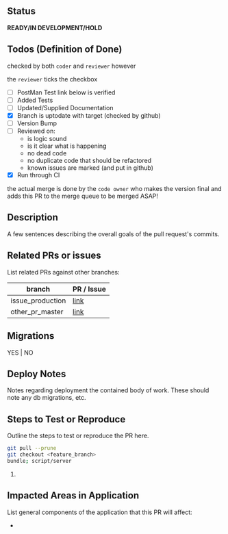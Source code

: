 ## Status
**READY/IN DEVELOPMENT/HOLD**

## Todos (Definition of Done)
checked by both `coder` and `reviewer` however 

the `reviewer` ticks the checkbox
- [ ] PostMan Test link below is verified
- [ ] Added Tests
- [ ] Updated/Supplied Documentation
- [x] Branch is uptodate with target (checked by github)
- [ ] Version Bump
- [ ] Reviewed on:
  - is logic sound
  - is it clear what is happening
  - no dead code
  - no duplicate code that should be refactored
  - known issues are marked (and put in github)
- [x] Run through CI

the actual merge is done by the `code owner` who makes the version final and 
adds this PR to the merge queue to be merged ASAP!

## Description
A few sentences describing the overall goals of the pull request's commits.

## Related PRs or issues
List related PRs against other branches:

branch | PR / Issue
------ | ------
issue_production | [link]()
other_pr_master | [link]()

## Migrations
YES | NO

## Deploy Notes
Notes regarding deployment the contained body of work.  These should note any
db migrations, etc.

## Steps to Test or Reproduce
Outline the steps to test or reproduce the PR here.

```sh
git pull --prune
git checkout <feature_branch>
bundle; script/server
```

1. 

## Impacted Areas in Application
List general components of the application that this PR will affect:

* 
